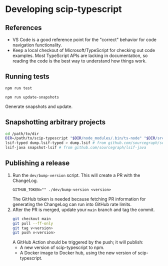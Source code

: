 # Developing scip-typescript

## References

- VS Code is a good reference point for the "correct" behavior
  for code navigation functionality.
- Keep a local checkout of Microsoft/TypeScript for checking out code examples.
  Most TypeScript APIs are lacking in documentation,
  so reading the code is the best way to understand how things work.

## Running tests

```sh
npm run test
```

```
npm run update-snapshots
```

Generate snapshots and update.

## Snapshotting arbitrary projects

```sh
cd /path/to/dir
DIR=/path/to/scip-typescript "$DIR/node_modules/.bin/ts-node" "$DIR/src/main.ts" index # add --yarn-workspaces if applicable
lsif-typed dump.lsif-typed > dump.lsif # from github.com/sourcegraph/sourcegraph/lib/codeintel/tools/lsif-typed
lsif-java snapshot-lsif # from github.com/sourcegraph/lsif-java
```

## Publishing a release

1. Run the `dev/bump-version` script. This will create a PR with the ChangeLog.
   ```
   GITHUB_TOKEN="" ./dev/bump-version <version>
   ```
   The GitHub token is needed because fetching PR information for generating
   the ChangeLog can run into GitHub rate limits.
2. After the PR is merged, update your `main` branch and tag the commit.
   ```sh
   git checkout main
   git pull --ff-only
   git tag v<version>
   git push v<version>
   ```
   A GitHub Action should be triggered by the push; it will publish:
   - A new version of scip-typescript to npm.
   - A Docker image to Docker hub, using the new version of scip-typescript.
